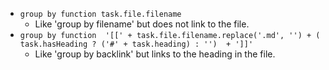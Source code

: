 <!-- placeholder to force blank line before included text -->

- ```group by function task.file.filename```
    - Like 'group by filename' but does not link to the file.
- ```group by function  '[[' + task.file.filename.replace('.md', '') + ( task.hasHeading ? ('#' + task.heading) : '')  + ']]'```
    - Like 'group by backlink' but links to the heading in the file.


<!-- placeholder to force blank line after included text -->
